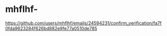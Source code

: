 # mhflhf-
https://github.com/users/mhflhf/emails/24594231/confirm_verification/fa7f0fda9623284f626bd882e9fe77a0510de785
